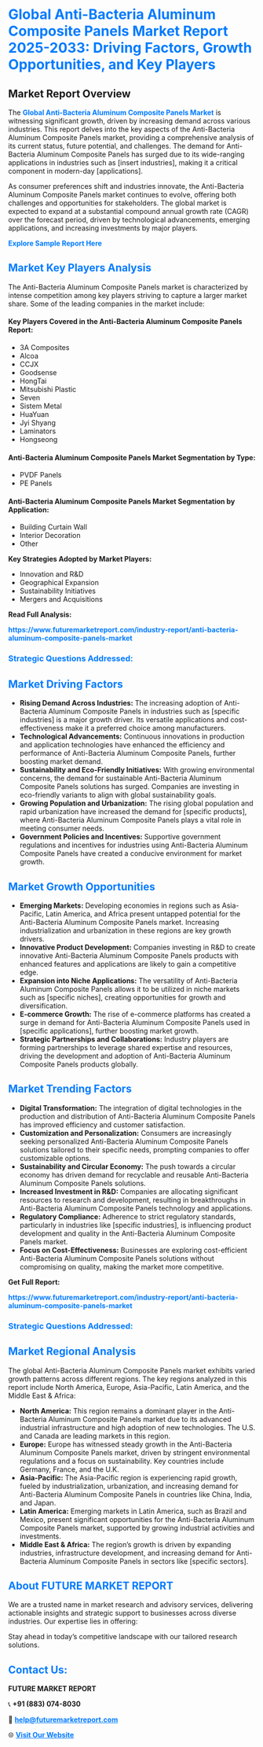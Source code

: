 <h1 style="color: #007BFF;">Global Anti-Bacteria Aluminum Composite Panels Market Report 2025-2033: Driving Factors, Growth Opportunities, and Key Players</h1>

<section id="overview">
<h2>Market Report Overview</h2>
<p>The <a href="https://www.futuremarketreport.com/industry-report/anti-bacteria-aluminum-composite-panels-market" style="color: #007BFF; text-decoration: none;"><strong>Global Anti-Bacteria Aluminum Composite Panels Market</strong></a> is witnessing significant growth, driven by increasing demand across various industries. This report delves into the key aspects of the Anti-Bacteria Aluminum Composite Panels market, providing a comprehensive analysis of its current status, future potential, and challenges. The demand for Anti-Bacteria Aluminum Composite Panels has surged due to its wide-ranging applications in industries such as [insert industries], making it a critical component in modern-day [applications].</p>
<p>As consumer preferences shift and industries innovate, the Anti-Bacteria Aluminum Composite Panels market continues to evolve, offering both challenges and opportunities for stakeholders. The global market is expected to expand at a substantial compound annual growth rate (CAGR) over the forecast period, driven by technological advancements, emerging applications, and increasing investments by major players.</p>
</section>

<section id="overview">
<p><a href="https://www.futuremarketreport.com/request-sample/reportId=92833" style="color: #007BFF; text-decoration: none;"><strong>Explore Sample Report Here</strong></a></p>
</section>

<section id="key-players">
<h2 style="color: #007BFF;">Market Key Players Analysis</h2>
<p>The Anti-Bacteria Aluminum Composite Panels market is characterized by intense competition among key players striving to capture a larger market share. Some of the leading companies in the market include:</p>
<h4>Key Players Covered in the Anti-Bacteria Aluminum Composite Panels Report:</h4>
<ul><li>3A Composites</li><li>Alcoa</li><li>CCJX</li><li>Goodsense</li><li>HongTai</li><li>Mitsubishi Plastic</li><li>Seven</li><li>Sistem Metal</li><li>HuaYuan</li><li>Jyi Shyang</li><li>Laminators</li><li>Hongseong</li></ul>
<h4>Anti-Bacteria Aluminum Composite Panels Market Segmentation by Type:</h4>
<ul><li>PVDF Panels</li><li>PE Panels</li></ul>

<h4>Anti-Bacteria Aluminum Composite Panels Market Segmentation by Application:</h4>
<ul><li>Building Curtain Wall</li><li>Interior Decoration</li><li>Other</li></ul>
<p><strong>Key Strategies Adopted by Market Players:</strong></p>
<ul>
<li>Innovation and R&D</li>
<li>Geographical Expansion</li>
<li>Sustainability Initiatives</li>
<li>Mergers and Acquisitions</li>
</ul>
</section>

<section>
<p><strong>Read Full Analysis: </strong></p><a href="https://www.futuremarketreport.com/industry-report/anti-bacteria-aluminum-composite-panels-market" style="color: #007BFF; text-decoration: none;"><strong>https://www.futuremarketreport.com/industry-report/anti-bacteria-aluminum-composite-panels-market</strong></a>
<h3 style="color: #007BFF;">Strategic Questions Addressed:</h3>
</section>

<section id="driving-factors">
<h2 style="color: #007BFF;">Market Driving Factors</h2>
<ul>
<li><strong>Rising Demand Across Industries:</strong> The increasing adoption of Anti-Bacteria Aluminum Composite Panels in industries such as [specific industries] is a major growth driver. Its versatile applications and cost-effectiveness make it a preferred choice among manufacturers.</li>
<li><strong>Technological Advancements:</strong> Continuous innovations in production and application technologies have enhanced the efficiency and performance of Anti-Bacteria Aluminum Composite Panels, further boosting market demand.</li>
<li><strong>Sustainability and Eco-Friendly Initiatives:</strong> With growing environmental concerns, the demand for sustainable Anti-Bacteria Aluminum Composite Panels solutions has surged. Companies are investing in eco-friendly variants to align with global sustainability goals.</li>
<li><strong>Growing Population and Urbanization:</strong> The rising global population and rapid urbanization have increased the demand for [specific products], where Anti-Bacteria Aluminum Composite Panels plays a vital role in meeting consumer needs.</li>
<li><strong>Government Policies and Incentives:</strong> Supportive government regulations and incentives for industries using Anti-Bacteria Aluminum Composite Panels have created a conducive environment for market growth.</li>
</ul>
</section>

<section id="growth-opportunities">
<h2 style="color: #007BFF;">Market Growth Opportunities</h2>
<ul>
<li><strong>Emerging Markets:</strong> Developing economies in regions such as Asia-Pacific, Latin America, and Africa present untapped potential for the Anti-Bacteria Aluminum Composite Panels market. Increasing industrialization and urbanization in these regions are key growth drivers.</li>
<li><strong>Innovative Product Development:</strong> Companies investing in R&D to create innovative Anti-Bacteria Aluminum Composite Panels products with enhanced features and applications are likely to gain a competitive edge.</li>
<li><strong>Expansion into Niche Applications:</strong> The versatility of Anti-Bacteria Aluminum Composite Panels allows it to be utilized in niche markets such as [specific niches], creating opportunities for growth and diversification.</li>
<li><strong>E-commerce Growth:</strong> The rise of e-commerce platforms has created a surge in demand for Anti-Bacteria Aluminum Composite Panels used in [specific applications], further boosting market growth.</li>
<li><strong>Strategic Partnerships and Collaborations:</strong> Industry players are forming partnerships to leverage shared expertise and resources, driving the development and adoption of Anti-Bacteria Aluminum Composite Panels products globally.</li>
</ul>
</section>

<section id="trending-factors">
<h2 style="color: #007BFF;">Market Trending Factors</h2>
<ul>
<li><strong>Digital Transformation:</strong> The integration of digital technologies in the production and distribution of Anti-Bacteria Aluminum Composite Panels has improved efficiency and customer satisfaction.</li>
<li><strong>Customization and Personalization:</strong> Consumers are increasingly seeking personalized Anti-Bacteria Aluminum Composite Panels solutions tailored to their specific needs, prompting companies to offer customizable options.</li>
<li><strong>Sustainability and Circular Economy:</strong> The push towards a circular economy has driven demand for recyclable and reusable Anti-Bacteria Aluminum Composite Panels solutions.</li>
<li><strong>Increased Investment in R&D:</strong> Companies are allocating significant resources to research and development, resulting in breakthroughs in Anti-Bacteria Aluminum Composite Panels technology and applications.</li>
<li><strong>Regulatory Compliance:</strong> Adherence to strict regulatory standards, particularly in industries like [specific industries], is influencing product development and quality in the Anti-Bacteria Aluminum Composite Panels market.</li>
<li><strong>Focus on Cost-Effectiveness:</strong> Businesses are exploring cost-efficient Anti-Bacteria Aluminum Composite Panels solutions without compromising on quality, making the market more competitive.</li>
</ul>
</section>

<section>
<p><strong>Get Full Report: </strong></p><a href="https://www.futuremarketreport.com/industry-report/anti-bacteria-aluminum-composite-panels-market" style="color: #007BFF; text-decoration: none;"><strong>https://www.futuremarketreport.com/industry-report/anti-bacteria-aluminum-composite-panels-market</strong></a>
<h3 style="color: #007BFF;">Strategic Questions Addressed:</h3>
</section>


<section id="regional-analysis">
<h2 style="color: #007BFF;">Market Regional Analysis</h2>
<p>The global Anti-Bacteria Aluminum Composite Panels market exhibits varied growth patterns across different regions. The key regions analyzed in this report include North America, Europe, Asia-Pacific, Latin America, and the Middle East & Africa:</p>
<ul>
<li><strong>North America:</strong> This region remains a dominant player in the Anti-Bacteria Aluminum Composite Panels market due to its advanced industrial infrastructure and high adoption of new technologies. The U.S. and Canada are leading markets in this region.</li>
<li><strong>Europe:</strong> Europe has witnessed steady growth in the Anti-Bacteria Aluminum Composite Panels market, driven by stringent environmental regulations and a focus on sustainability. Key countries include Germany, France, and the U.K.</li>
<li><strong>Asia-Pacific:</strong> The Asia-Pacific region is experiencing rapid growth, fueled by industrialization, urbanization, and increasing demand for Anti-Bacteria Aluminum Composite Panels in countries like China, India, and Japan.</li>
<li><strong>Latin America:</strong> Emerging markets in Latin America, such as Brazil and Mexico, present significant opportunities for the Anti-Bacteria Aluminum Composite Panels market, supported by growing industrial activities and investments.</li>
<li><strong>Middle East & Africa:</strong> The region’s growth is driven by expanding industries, infrastructure development, and increasing demand for Anti-Bacteria Aluminum Composite Panels in sectors like [specific sectors].</li>
</ul>
</section>

<footer>
<h2 style="color: #007BFF;">About FUTURE MARKET REPORT</h2>
<p>We are a trusted name in market research and advisory services, delivering actionable insights and strategic support to businesses across diverse industries. Our expertise lies in offering:</p>

<p>Stay ahead in today’s competitive landscape with our tailored research solutions.</p>

<h2 style="color: #007BFF;">Contact Us:</h2>
<p><strong>FUTURE MARKET REPORT</strong></p>
<p>📞 <strong>+91 (883) 074-8030</strong></p>
<p>📧 <strong><a href="mailto:help@futuremarketreport.com" style="color: #007BFF;">help@futuremarketreport.com</a></strong></p>
<p>🌐 <strong><a href="https://www.futuremarketreport.com/" style="color: #007BFF;">Visit Our Website</a></strong></p>
</footer>